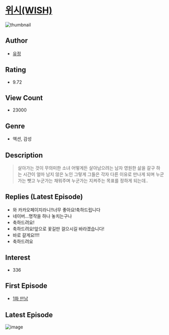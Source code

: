 # [위시(WISH)](https://comic.naver.com/bestChallenge/list?titleId=785964)
![thumbnail](https://image-comic.pstatic.net/user_contents_data/challenge_comic/2021/11/28/351663/thumbnail_434x330781add05_a2f8_44c9_be3d_e2fb542ad9f4_00002557.JPEG)

## Author
- [유정](https://comic.naver.com/artistTitle?id=351663)

## Rating
- 9.72

## View Count
- 23000

## Genre
- 액션, 감성

## Description
> 살아가는 것이 무의미한 소녀 어떻게든 살아남으려는 남자 영원한 삶을 갈구 하는 시간이 얼마 남지 않은 노인 그렇게 그들은 각자 다른 이유로 만나게 되며 누군가는 뺏고 누군가는 채워주며 누군가는 지켜주는 목표를 정하게 되는데..

## Replies (Latest Episode)
- 와 카카오페이지라니!!너무 좋아요!축하드립니다
- 네이버...명작을 하나 놓치는구나
- 축하드려요!
- 축하드려요!앞으로 꽃길만 걸으시길 바라겠습니다!
- 바로 갈게요!!!!
- 축하드려요

## Interest
- 336

## First Episode
- [1화 만남](https://comic.naver.com/bestChallenge/detail?titleId=785964&no=1)

## Latest Episode
![image](https://image-comic.pstatic.net/user_contents_data/challenge_comic/2022/09/21/351663/upload_7089620607836709685.jpeg)
